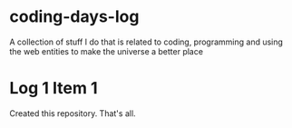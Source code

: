 # coding-days-log
A collection of stuff I do that is related to coding, programming and using the web entities to make the universe a better place

# Log 1 Item 1
Created this repository. That's all.
